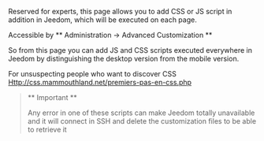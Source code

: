 Reserved for experts, this page allows you to add CSS or JS script
in addition in Jeedom, which will be executed on each page.

Accessible by ** Administration → Advanced Customization **

So from this page you can add JS and CSS scripts
executed everywhere in Jeedom by distinguishing the desktop version from the
mobile version.

For unsuspecting people who want to discover CSS
<Http://css.mammouthland.net/premiers-pas-en-css.php>

> ** Important **
>
> Any error in one of these scripts can make Jeedom totally
> unavailable and it will connect in SSH and delete the
> customization files to be able to retrieve it
